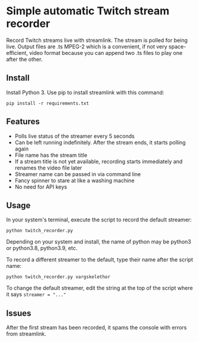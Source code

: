 # Simple automatic Twitch stream recorder
Record Twitch streams live with streamlink. The stream is polled for being live. Output files are .ts MPEG-2 which is a convenient, if not very space-efficient, video format because you can append two .ts files to play one after the other.

## Install
Install Python 3. Use pip to install streamlink with this command:

`pip install -r requirements.txt`

## Features
* Polls live status of the streamer every 5 seconds
* Can be left running indefinitely. After the stream ends, it starts polling again
* File name has the stream title
* If a stream title is not yet available, recording starts immediately and renames the video file later
* Streamer name can be passed in via command line
* Fancy spinner to stare at like a washing machine
* No need for API keys

## Usage
In your system's terminal, execute the script to record the default streamer:

`python twitch_recorder.py`

Depending on your system and install, the name of python may be python3 or python3.8, python3.9, etc.

To record a different streamer to the default, type their name after the script name:

`python twitch_recorder.py vargskelethor`

To change the default streamer, edit the string at the top of the script where it says `streamer = "..."`

## Issues
After the first stream has been recorded, it spams the console with errors from streamlink. 
